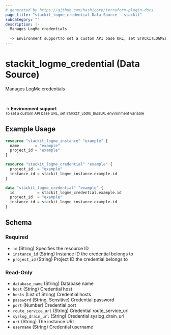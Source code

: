 ```yaml
---
# generated by https://github.com/hashicorp/terraform-plugin-docs
page_title: "stackit_logme_credential Data Source - stackit"
subcategory: ""
description: |-
  Manages LogMe credentials
  
  -> Environment supportTo set a custom API base URL, set STACKITLOGMEBASEURL environment variable
---
```


# stackit_logme_credential (Data Source)

Manages LogMe credentials

<br />

-> __Environment support__<br /><small>To set a custom API base URL, set <code>STACKIT_LOGME_BASEURL</code> environment variable </small>

## Example Usage

```terraform
resource "stackit_logme_instance" "example" {
  name       = "example"
  project_id = "example"
}

resource "stackit_logme_credential" "example" {
  project_id  = "example"
  instance_id = stackit_logme_instance.example.id
}

data "stackit_logme_credential" "example" {
  id          = stackit_logme_credential.example.id
  project_id  = "example"
  instance_id = stackit_logme_instance.example.id
}
```

<!-- schema generated by tfplugindocs -->
## Schema

### Required

- `id` (String) Specifies the resource ID
- `instance_id` (String) Instance ID the credential belongs to
- `project_id` (String) Project ID the credential belongs to

### Read-Only

- `database_name` (String) Database name
- `host` (String) Credential host
- `hosts` (List of String) Credential hosts
- `password` (String, Sensitive) Credential password
- `port` (Number) Credential port
- `route_service_url` (String) Credential route_service_url
- `syslog_drain_url` (String) Credential syslog_drain_url
- `uri` (String) The instance URI
- `username` (String) Credential username


